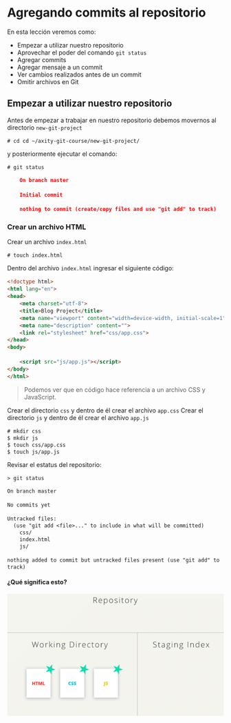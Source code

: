 # Agregando commits al repositorio

En esta lección veremos como:

 - Empezar a utilizar nuestro repositorio
 - Aprovechar el poder del comando `git status`
 - Agregar commits
 - Agregar mensaje a un commit
 - Ver cambios realizados antes de un commit
 - Omitir archivos en Git

## Empezar a utilizar nuestro repositorio

Antes de empezar a trabajar en nuestro repositorio debemos movernos al directorio `new-git-project` 

    # cd cd ~/axity-git-course/new-git-project/
    
y posteriormente ejecutar el comando:

    # git status

```json
    On branch master

    Initial commit

    nothing to commit (create/copy files and use "git add" to track)
```

### Crear un archivo HTML

Crear un archivo `index.html` 

    # touch index.html

Dentro del archivo `index.html` ingresar el siguiente código:

```html
<!doctype html>
<html lang="en">
<head>
    <meta charset="utf-8">
    <title>Blog Project</title>
    <meta name="viewport" content="width=device-width, initial-scale=1">
    <meta name="description" content="">
    <link rel="stylesheet" href="css/app.css">
</head>
<body>

    <script src="js/app.js"></script>
</body>
</html>
```

> Podemos ver que en código hace referencia a un archivo CSS  y JavaScript.

Crear el directorio `css` y dentro de él crear el archivo `app.css`
Crear el directorio `js` y dentro de él crear el archivo `app.js`

```batch
# mkdir css
$ mkdir js
$ touch css/app.css
$ touch js/app.js
```

Revisar el estatus del repositorio:

```batch
> git status
```
```
On branch master

No commits yet

Untracked files:
  (use "git add <file>..." to include in what will be committed)
	css/
	index.html
	js/

nothing added to commit but untracked files present (use "git add" to track)
```
#### ¿Qué significa esto?

![img_work_to_index](images/img_work_to_index.gif)


<!--stackedit_data:
eyJoaXN0b3J5IjpbLTQ3MjcxNDg2LC0xODA0NjI3NDQsLTE4Mj
IxODQ3MjQsLTE3ODQ2NjUxNDcsLTE4OTg5ODQ3MjIsLTU4MzA4
MDYyNCwxNzE4MjM3MjgxLDEzMjU3NDYzNzQsMTU2MjQzNTI3OS
wxNzUwMjA5NTQ2LDQyMTA0MzY2LDIwNDAyMjg5NjksLTE3NTg5
ODQ3MjQsMTMyNjk0Njc2NywxODE1MTIxNzgwLDQxNjM1ODA2M1
19
-->